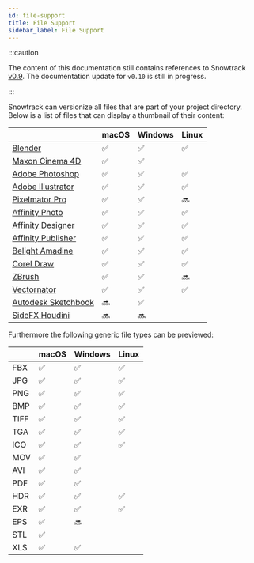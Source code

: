```yaml
---
id: file-support
title: File Support
sidebar_label: File Support
---
```



:::caution

The content of this documentation still contains references to Snowtrack [v0.9](0.9/). The documentation update for `v0.10` is still in progress.

:::

Snowtrack can versionize all files that are part of your project directory.
Below is a list of files that can display a thumbnail of their content:

|                                                                          | macOS | Windows | Linux  |
|--------------------------------------------------------------------------|-------|---------|--------|
| [Blender](https://www.blender.org)                                       | ✅     | ✅      | ✅     |
| [Maxon Cinema 4D](https://www.maxon.net)                                 | ✅     | ✅      |
| [Adobe Photoshop](https://www.adobe.com)                                 | ✅     | ✅      | ✅     |
| [Adobe Illustrator](https://www.adobe.com)                               | ✅     | ✅      | ✅     |
| [Pixelmator Pro](https://www.pixelmator.com)                             | ✅     | ✅      | 🔜     |
| [Affinity Photo](https://www.serif.com)                                  | ✅     | ✅      | ✅     |
| [Affinity Designer](https://www.serif.com)                               | ✅     | ✅      | ✅     |
| [Affinity Publisher](https://www.serif.com)                              | ✅     | ✅      | ✅     |
| [Belight Amadine](https://www.amadine.com)                               | ✅     | ✅      | ✅     |
| [Corel Draw](https://www.corel.com)                                      | ✅     | ✅      | ✅     |
| [ZBrush](https://www.zbrush.com)                                         | ✅     | ✅      | 🔜     |
| [Vectornator](https://www.vectornator.io/)                               | ✅     | ✅      | ✅     |
| [Autodesk Sketchbook](https://www.autodesk.com/products/sketchbook/overview)  | 🔜     | ✅      |  |
| [SideFX Houdini](https://www.sidefx.com)                                      | 🔜     | 🔜      |  |

Furthermore the following generic file types can be previewed:

|      | macOS | Windows | Linux |
|------|-------|---------|-------|
| FBX  | ✅    | ✅      |   ✅   |
| JPG  | ✅    | ✅      |   ✅   |
| PNG  | ✅    | ✅      |   ✅   |
| BMP  | ✅    | ✅      |   ✅   |
| TIFF | ✅    | ✅      |   ✅   |
| TGA  | ✅    | ✅      |   ✅   |
| ICO  | ✅    | ✅      |   ✅   |
| MOV  | ✅    | ✅      |       |
| AVI  | ✅    | ✅      |       |
| PDF  | ✅    | ✅      |       |
| HDR  | ✅    | ✅      |   ✅   |
| EXR  | ✅    | ✅      |   ✅   |
| EPS  | ✅    | 🔜      |       |
| STL  | ✅    |         |       |
| XLS  | ✅    | ✅      |       |
